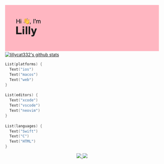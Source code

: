 <img src="header.png">

<a href="https://github.com/lillycat332">
  <img src="https://github-readme-stats.vercel.app/api?username=lillycat332&hide_border=true&show_icons=true" alt="lillycat332's github stats">
</a>

```swift
List(platforms) {
  Text("ios")
  Text("macos")
  Text("web")
}

List(editors) {
  Text("xcode")
  Text("vscode")
  Text("neovim")
}

List(languages) {
  Text("Swift")
  Text("C")
  Text("HTML")
}
```

<p align="center">
  <a href="https://apple.com/macos">
    <img src="https://user-images.githubusercontent.com/54189319/145020941-d9ea6104-9965-44a7-a33f-677c234dcf59.png">
  </a>
  <a href="https://code.visualstudio.com">
    <img src="https://user-images.githubusercontent.com/54189319/145014228-e2fd6b4b-2f1d-4d60-a9cb-6eb32b996be3.png">
  </a>
</p>
